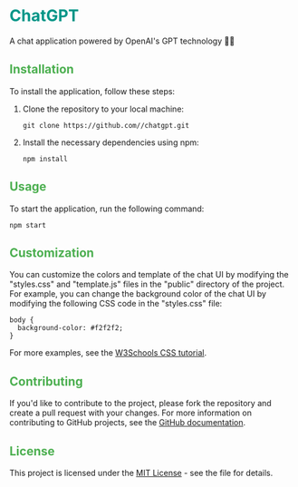 <h1 style="color: #009688;">ChatGPT</h1>
<p>A chat application powered by OpenAI's GPT technology 🤖💬</p>

<h2 style="color: #4CAF50;">Installation</h2>
<p>To install the application, follow these steps:</p>
<ol>
  <li>Clone the repository to your local machine:</li>
  <pre><code>git clone https://github.com/<your-username>/chatgpt.git</code></pre>
  <li>Install the necessary dependencies using npm:</li>
  <pre><code>npm install</code></pre>
</ol>

<h2 style="color: #4CAF50;">Usage</h2>
<p>To start the application, run the following command:</p>
<pre><code>npm start</code></pre>

<h2 style="color: #4CAF50;">Customization</h2>
<p>You can customize the colors and template of the chat UI by modifying the "styles.css" and "template.js" files in the "public" directory of the project. For example, you can change the background color of the chat UI by modifying the following CSS code in the "styles.css" file:</p>
<pre><code>body {
  background-color: #f2f2f2;
}
</code></pre>
<p>For more examples, see the <a href="https://www.w3schools.com/css/default.asp">W3Schools CSS tutorial</a>.</p>

<h2 style="color: #4CAF50;">Contributing</h2>
<p>If you'd like to contribute to the project, please fork the repository and create a pull request with your changes. For more information on contributing to GitHub projects, see the <a href="https://docs.github.com/en/free-pro-team@latest/github/collaborating-with-issues-and-pull-requests">GitHub documentation</a>.</p>

<h2 style="color: #4CAF50;">License</h2>
<p>This project is licensed under the <a href="LICENSE.md">MIT License</a> - see the file for details.</p>
